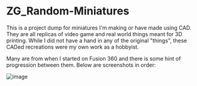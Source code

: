 # ZG_Random-Miniatures
This is a project dump for miniatures I'm making or have made using CAD. They are all replicas of video game and real world things meant for 3D printing. While I did not have a hand in any of the original "things", these CADed recreations were my own work as a hobbyist.

Many are from when I started on Fusion 360 and there is some hint of progression between them. Below are screenshots in order:

![image](https://github.com/ZachG1339/ZG_Random-Miniatures/assets/121523537/6ad8fa49-61fe-4126-9a50-ca88af6fcf4f)


